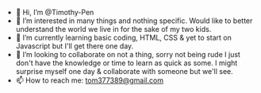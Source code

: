 - 👋 Hi, I’m @Timothy-Pen
- 👀 I’m interested in many things and nothing specific. Would like to better understand the world we live in for the sake of my two kids.
- 🌱 I’m currently learning basic coding, HTML, CSS & yet to start on Javascript but I'll get there one day.
- 💞️ I’m looking to collaborate on not a thing, sorry not being rude I just don't have the knowledge or time to learn as quick as some. I might surprise myself one day & collaborate with someone but we'll see.
- 📫 How to reach me: tom377389@gmail.com

<!---
Timothy-Pen/Timothy-Pen is a ✨ special ✨ repository because its `README.md` (this file) appears on your GitHub profile.
You can click the Preview link to take a look at your changes.
--->
